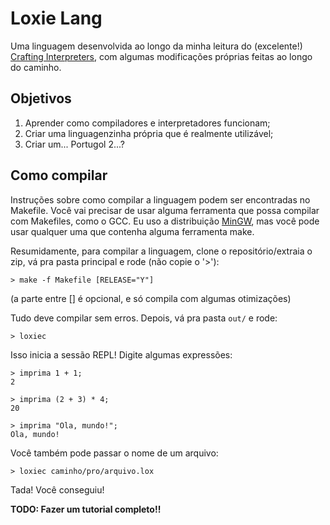 # Loxie Lang

Uma linguagem desenvolvida ao longo da minha leitura do (excelente!) [Crafting Interpreters](https://craftinginterpreters.com/), com algumas modificações próprias feitas ao longo do caminho.

## Objetivos

1. Aprender como compiladores e interpretadores funcionam;
2. Criar uma linguagenzinha própria que é realmente utilizável;
3. Criar um... Portugol 2...?

## Como compilar

Instruções sobre como compilar a linguagem podem ser encontradas no Makefile. Você vai precisar de usar alguma ferramenta que possa compilar com Makefiles, como o GCC. Eu uso a distribuição [MinGW](https://www.mingw-w64.org/), mas você pode usar qualquer uma que contenha alguma ferramenta make.

Resumidamente, para compilar a linguagem, clone o repositório/extraia o zip, vá pra pasta principal e rode (não copie o '>'):

```
> make -f Makefile [RELEASE="Y"]
```

(a parte entre [] é opcional, e só compila com algumas otimizações)

Tudo deve compilar sem erros. Depois, vá pra pasta `out/` e rode:

```
> loxiec
```

Isso inicia a sessão REPL! Digite algumas expressões:

```
> imprima 1 + 1;
2

> imprima (2 + 3) * 4;
20

> imprima "Ola, mundo!";
Ola, mundo!
```

Você também pode passar o nome de um arquivo:

```
> loxiec caminho/pro/arquivo.lox
```

Tada! Você conseguiu!

**TODO: Fazer um tutorial completo!!**

